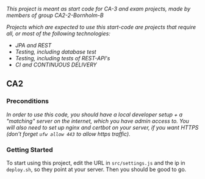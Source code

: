 
*This project is meant as start code for CA-3 and exam projects, made by members of group CA2-2-Bornholm-B*

*Projects which are expected to use this start-code are projects that require all, or most of the following technologies:*
- *JPA and REST*
- *Testing, including database test*
- *Testing, including tests of REST-API's*
- *CI and CONTINUOUS DELIVERY*

## CA2

### Preconditions
*In order to use this code, you should have a local developer setup + 
a "matching" server on the internet, which you have admin access to.
You will also need to set up nginx and certbot on your server, if you want
HTTPS (don't forget `ufw allow 443` to allow https traffic).*

### Getting Started

To start using this project, edit the URL in `src/settings.js` and the ip 
in `deploy.sh`, so they point at your server. Then you should be good to go.